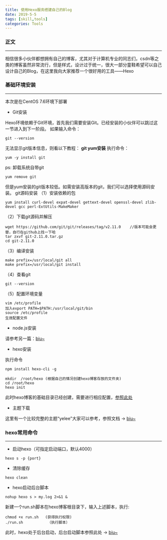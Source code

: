 ```yaml
---
title: 使用Hexo服务搭建自己的Blog
date: 2019-5-5
tags: [skill,tools]
categories: Tools
---
```


### 正文

---
相信很多小伙伴都想拥有自己的博客，尤其对于计算机专业的同志们，csdn等之类的博客虽然非常流行，但是样式，设计过于统一，很大一部分童鞋希望可以自己设计自己的Blog，在这里我向大家推荐一个很好用的工具——Hexo

### 基础环境安装

---
本次是在CentOS 7.6环境下部署

- Git安装

Hexo环境依赖于Git环境，首先我们需要安装Git。已经安装的小伙伴可以跳过这一节进入到下一阶段。
如果输入命令：
````
git --version
````
无法显示git版本信息，则看以下教程：
**git yum安装**
执行命令：
````
yum -y install git
````
ps: 卸载系统自带git
````
yum remove git
````
但是yum安装的git版本较低。如需安装高版本的git，我们可以选择使用源码安装。
git源码安装
（1）安装依赖的包
````
yum install curl-devel expat-devel gettext-devel openssl-devel zlib-devel gcc perl-ExtUtils-MakeMaker
````
（2）下载git源码并解压
````
wget https://github.com/git/git/releases/tag/v2.11.0    //版本可能会更替，自行在github上找一下哈
tar zxvf git-2.11.0.tar.gz
cd git-2.11.0
````
（3）编译安装
````
make prefix=/usr/local/git all
make prefix=/usr/local/git install
````
（4）查看git
````
git --version
````
（5）配置环境变量
````
vim /etc/profile
加入export PATH=$PATH:/usr/local/git/bin
source /etc/profile
生效配置文件
````
- node.js安装

请参考另一篇：[biu~](http://blog.bclz.work/blog/services/Node.js/CentOS7%E5%88%A9%E7%94%A8yum%E5%BF%AB%E9%80%9F%E5%AE%89%E8%A3%85node/)

- hexo安装

执行命令
````
npm install hexo-cli -g
````
````
mkdir  /root/hexo (根据自己的情况创建hexo博客存放的文件夹)
cd /root/hexo
hexo init
````
此时hexo博客的基础目录已经创建，需要进行相应配置，[参照此处](https://hexo.io/zh-cn/docs/)

- 主题下载

这里有一个比较完整的主题“yelee”大家可以参考，参照文档 -> [biu~](http://moxfive.coding.me/yelee/)

### hexo常用命令

---
- 启动hexo（可指定启动端口，默认4000）

````
hexo s -p {port}
````

- 清除缓存

````
hexo clean
````

- hexo启动后台脚本

````
nohup hexo s > my.log 2>&1 &
````
新建一个run.sh脚本在hexo博客根目录下，输入上述脚本，执行:
````
chmod +x run.sh   (获得执行权限)
./run.sh           （执行脚本）
````
此时，hexo处于后台启动，后台启动脚本参照此处 -> [biu~]()